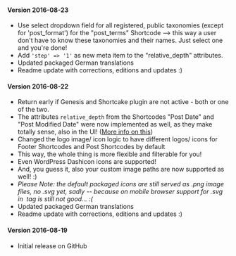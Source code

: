 #### Version 2016-08-23

* Use select dropdown field for all registered, public taxonomies (except for 'post_format') for the "post_terms" Shortcode --> this way a user don't have to know these taxonomies and their names. Just select one and you're done!
* Add `'step' => '1'` as new meta item to the "relative_depth" attributes.
* Updated packaged German translations
* Readme update with corrections, editions and updates :)


#### Version 2016-08-22

* Return early if Genesis and Shortcake plugin are not active - both or one of the two.
* The attributes `relative_depth` from the Shortcodes "Post Date" and "Post Modified Date" were now implemented as well, as they make totally sense, also in the UI! ([More info on this](http://www.billerickson.net/genesis-relative-date-length/))
* Changed the logo image/ icon logic to have different logos/ icons for Footer Shortcodes and Post Shortcodes by default
 * This way, the whole thing is more flexible and filterable for you!
 * Even WordPress Dashicon icons are supported!
 * And, you guess it, also your custom image paths are now supported as well! :)
 * *Please Note: the default packaged icons are still served as .png image files, no .svg yet, sadly -- because on mobile browser support for .svg in <img> tag is still not good... :(*
* Updated packaged German translations
* Readme update with corrections, editions and updates :)


#### Version 2016-08-19

* Initial release on GitHub
